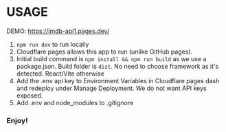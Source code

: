 # USAGE
DEMO: https://imdb-api1.pages.dev/

1. `npm run dev` to run locally
2. Cloudflare pages allows this app to run (unlike GitHub pages).
3. Initial build command is `npm install && npm run build` as we use a package.json. Build folder is `dist`. No need to choose framework as it's detected. React/Vite otherwise
4. Add the .env api key to Environment Variables in Cloudflare pages dash and redeploy under Manage Deployment. We do not want API keys exposed.
5. Add .env and node_modules to .gitignore

### Enjoy!
